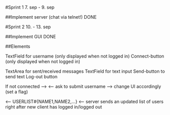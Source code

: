 #Sprint 1 7. sep - 9. sep  

##Implement server (chat via telnet!) DONE

#Sprint 2 10. - 13. sep

##Implement GUI DONE

##Elements

TextField for username (only displayed when not logged in)
Connect-button (only displayed when not logged in)

TextArea for sent/received messages
TextField for text input
Send-button to send text
Log-out button

If not connected --> 
<-- ask to submit username
--> change UI accordingly (set a flag)

<-- USERLIST#{NAME1,NAME2,...} <-- server sends an updated list of users right after new client has logged in/logged out

